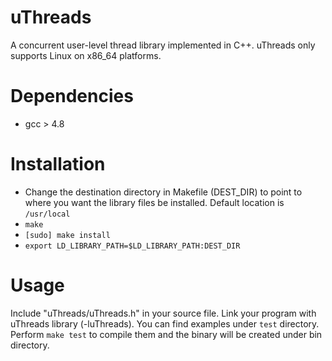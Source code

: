 # uThreads
A concurrent user-level thread library implemented in C++. uThreads only supports Linux on x86_64 platforms. 

# Dependencies
 * gcc > 4.8 

# Installation
* Change the destination directory in Makefile (DEST_DIR) to point to where you want the library files be installed. Default location is `/usr/local`
* `make`
* `[sudo] make install`
* `export LD_LIBRARY_PATH=$LD_LIBRARY_PATH:DEST_DIR` 

# Usage

Include "uThreads/uThreads.h" in your source file. Link your program with uThreads library (-luThreads). You can find examples under `test` directory. Perform `make test` to compile them and the binary will be created under bin directory. 

